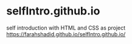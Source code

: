 # selfIntro.github.io
self introduction with HTML and CSS  as project 
https://farahshadid.github.io/selfIntro.github.io/
